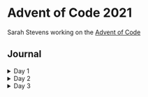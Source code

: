 # Advent of Code 2021

Sarah Stevens working on the [Advent of Code](https://adventofcode.com/2021)



## Journal

<details>
  <summary> Day 1</summary>
  
  First day went pretty easily in both languages.
  Used a similar strategy in both with data frames.
  Felt a little weird to add all the window columns in python, 
  didn't really need to but wanted to check the shifts.
  For both, would probably be good to find a way to make an actual sliding window
  since my solutions don't allow for easy adjustment of window size.
</details>

<details>
  <summary> Day 2</summary>
  
  Solution in python was pretty easy with functions and for loops.
  Tried an inelegant tidy solution in R which worked okay for part 1 
  because it was looking for a sum but couldn't figure out how to make it work for part 2.
  In my solution for part 1 I didn't track the position so that made it difficult to adjust
  for part 2.  I also separated the depth and horizontal position calculations which are 
  both needed in part 2. Will look to see if anyone else had an interesting solution I can
  learn from.
</details>

<details>
  <summary> Day 3</summary>
  
  Python solutions were fun.  I probably could have done with another function to clean
  up the repeated while loops in pt 2.  I am starting to like while loops more.
  The R pt 1 was pretty nice with a tidy solution.  Could probably repeat my python
  solution in R but think I'll only do R parts where I can think of a solution with data
  frames or mapping or something.
</details>
